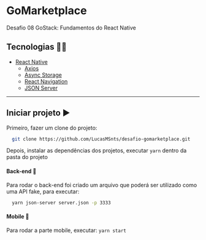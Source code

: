 # GoMarketplace
Desafio 08 GoStack: Fundamentos do React Native

## Tecnologias 👨‍💻

- [React Native](https://reactnative.dev/)  
  - [Axios](https://github.com/axios/axios)
  - [Async Storage](https://github.com/react-native-community/async-storage)
  - [React Navigation](https://reactnavigation.org/)
  - [JSON Server](https://dev.to/mariorodeghiero/json-server-with-reactjs-3chd)

---

## Iniciar projeto ▶️

Primeiro, fazer um clone do projeto:
```bash
  git clone https://github.com/LucasMSnts/desafio-gomarketplace.git
```

Depois, instalar as dependências dos projetos, executar ```yarn``` dentro da pasta do projeto

#### Back-end 💭

Para rodar o back-end foi criado um arquivo que poderá ser utilizado como uma API fake, para executar:
```bash
  yarn json-server server.json -p 3333
```

#### Mobile 📱

Para rodar a parte mobile, executar:
``` yarn start  ```
